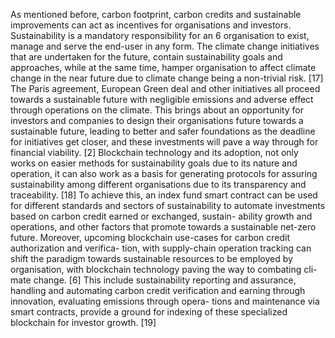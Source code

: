 As mentioned before, carbon footprint, carbon credits and sustainable improvements can act as
incentives for organisations and investors. Sustainability is a mandatory responsibility for an
6
organisation to exist, manage and serve the end-user in any form. The climate change initiatives
that are undertaken for the future, contain sustainability goals and approaches, while at the
same time, hamper organisation to affect climate change in the near future due to climate change
being a non-trivial risk. [17] The Paris agreement, European Green deal and other initiatives
all proceed towards a sustainable future with negligible emissions and adverse effect through
operations on the climate. This brings about an opportunity for investors and companies
to design their organisations future towards a sustainable future, leading to better and safer
foundations as the deadline for initiatives get closer, and these investments will pave a way
through for financial viability. [2]
Blockchain technology and its adoption, not only works on easier methods for sustainability
goals due to its nature and operation, it can also work as a basis for generating protocols for
assuring sustainability among different organisations due to its transparency and traceability.
[18] To achieve this, an index fund smart contract can be used for different standards and sectors
of sustainability to automate investments based on carbon credit earned or exchanged, sustain-
ability growth and operations, and other factors that promote towards a sustainable net-zero
future. Moreover, upcoming blockchain use-cases for carbon credit authorization and verifica-
tion, with supply-chain operation tracking can shift the paradigm towards sustainable resources
to be employed by organisation, with blockchain technology paving the way to combating cli-
mate change. [6] This include sustainability reporting and assurance, handling and automating
carbon credit verification and earning through innovation, evaluating emissions through opera-
tions and maintenance via smart contracts, provide a ground for indexing of these specialized
blockchain for investor growth. [19]